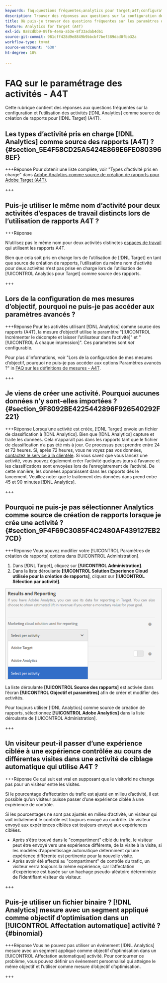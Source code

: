 ```yaml
---
keywords: faq;questions fréquentes;analytics pour target;a4T;configuration des activités
description: Trouver des réponses aux questions sur la configuration des activités lors de l’utilisation d’Analytics pour [!DNL Target] (A4T). A4T vous permet d’utiliser les rapports Analytics pour [!DNL Target] activités.
title: Où puis-je trouver des questions fréquentes sur les paramètres d’activité avec A4T ?
feature: Analytics for Target (A4T)
exl-id: 8a8cdbb9-89f6-4e4a-a53e-8f33adab4d61
source-git-commit: 981cff428d9e8849b9bbcbf7bef389dad0fbb32a
workflow-type: tm+mt
source-wordcount: '630'
ht-degree: 10%

---
```


# FAQ sur le paramétrage des activités - A4T

Cette rubrique contient des réponses aux questions fréquentes sur la configuration et l’utilisation des activités [!DNL Analytics] comme source de création de rapports pour [!DNL Target] (A4T).

## Les types d’activité pris en charge [!DNL Analytics] comme source des rapports (A4T) ? {#section_5E4F58CD25A5424E869E6FE0803968EF}

+++Réponse Pour obtenir une liste complète, voir &quot;Types d’activité pris en charge&quot; dans [Adobe Analytics comme source de création de rapports pour Adobe Target (A4T)](/help/main/c-integrating-target-with-mac/a4t/a4t.md#concept_7540C8C04259434AB6EE33B09F47A1DE).

+++

## Puis-je utiliser le même nom d’activité pour deux activités d’espaces de travail distincts lors de l’utilisation de rapports A4T ?

+++Réponse

N’utilisez pas le même nom pour deux activités distinctes [espaces de travail](/help/main/administrating-target/c-user-management/property-channel/property-channel.md) qui utilisent les rapports A4T.

Bien que cela soit pris en charge lors de l’utilisation de [!DNL Target] en tant que source de création de rapports, l’utilisation du même nom d’activité pour deux activités n’est pas prise en charge lors de l’utilisation de [!UICONTROL Analytics pour Target] comme source des rapports.

+++

## Lors de la configuration de mes mesures d’objectif, pourquoi ne puis-je pas accéder aux paramètres avancés ?

+++Réponse Pour les activités utilisant [!DNL Analytics] comme source des rapports (A4T), la mesure d’objectif utilise le paramètre &quot;[!UICONTROL Incrémenter le décompte et laisser l’utilisateur dans l’activité]&quot; et &quot;[!UICONTROL À chaque impression]&quot;. Ces paramètres sont *not* configurable.

Pour plus d’informations, voir &quot;Lors de la configuration de mes mesures d’objectif, pourquoi ne puis-je pas accéder aux options Paramètres avancés ?&quot; in [FAQ sur les définitions de mesures - A4T](/help/main/c-integrating-target-with-mac/a4t/r-a4t-faq/a4t-faq-metric-definition.md).

+++

## Je viens de créer une activité. Pourquoi aucunes données n’y sont-elles importées ? {#section_9F8092BE4225442896F926540292F221}


+++Réponse Lorsqu’une activité est créée, [!DNL Target] envoie un fichier de classification à [!DNL Analytics]. Bien que [!DNL Analytics] capture et traite les données. Cela n’apparaît pas dans les rapports tant que le fichier de classification n’a pas été mis à jour. Ce processus peut prendre entre 24 et 72 heures. Si, après 72 heures, vous ne voyez pas vos données, [contactez le service à la clientèle](/help/main/cmp-resources-and-contact-information.md#reference_ACA3391A00EF467B87930A450050077C). Si vous savez que vous lancez une activité, vous pouvez également créer l’activité quelques jours à l’avance et les classifications sont envoyées lors de l’enregistrement de l’activité. De cette manière, les données apparaissent dans les rapports dès le lancement. Veuillez noter que le traitement des données dans prend entre 45 et 90 minutes [!DNL Analytics].

+++

## Pourquoi ne puis-je pas sélectionner Analytics comme source de création de rapports lorsque je crée une activité ? {#section_9F4F69C3085F4C2480AF439127EB27CD}

+++Réponse Vous pouvez modifier votre [!UICONTROL Paramètres de création de rapports] options dans [!UICONTROL Administration].

1. Dans [!DNL Target], cliquez sur **[!UICONTROL Administration]**.
1. Dans la liste déroulante **[!UICONTROL Solution Experience Cloud utilisée pour la création de rapports]**, cliquez sur **[!UICONTROL Sélection par activité]**.

![image select-per-activity](assets/select-per-activity.png)

La liste déroulante **[!UICONTROL Source des rapports]** est activée dans l’écran **[!UICONTROL Objectif et paramètres]** afin de créer et modifier des activités.

Pour toujours utiliser [!DNL Analytics] comme source de création de rapports, sélectionnez **[!UICONTROL Adobe Analytics]** dans la liste déroulante de [!UICONTROL Administration].

+++

## Un visiteur peut-il passer d’une expérience ciblée à une expérience contrôlée au cours de différentes visites dans une activité de ciblage automatique qui utilise A4T ?

+++Réponse Ce qui suit est vrai en supposant que le visitorId ne change pas pour un visiteur entre les visites.

Si le pourcentage d’affectation du trafic est ajusté en milieu d’activité, il est possible qu’un visiteur puisse passer d’une expérience ciblée à une expérience de contrôle.

Si les pourcentages ne sont pas ajustés en milieu d’activité, un visiteur qui voit initialement le contrôle est toujours envoyé au contrôle. Un visiteur envoyé aux expériences ciblées est toujours envoyé aux expériences ciblées.

* Après s’être trouvé dans le &quot;compartiment&quot; ciblé du trafic, le visiteur peut être envoyé vers une expérience différente, de la visite à la visite, si les modèles d’apprentissage automatique déterminent qu’une expérience différente est pertinente pour la nouvelle visite.
* Après avoir été affecté au &quot;compartiment&quot; de contrôle du trafic, un visiteur verra toujours la même expérience, car l’affectation d’expérience est basée sur un hachage pseudo-aléatoire déterministe de l’identifiant visiteur du visiteur.

+++

## Puis-je utiliser un fichier binaire ? [!DNL Analytics] mesure avec un segment appliqué comme objectif d’optimisation dans un [!UICONTROL Affectation automatique] activité ? {#binomial}

+++Réponse Vous ne pouvez pas utiliser un événement [!DNL Analytics] mesure avec un segment appliqué comme objectif d’optimisation dans un [!UICONTROL Affectation automatique] activité. Pour contourner ce problème, vous pouvez définir un événement personnalisé qui atteigne le même objectif et l’utiliser comme mesure d’objectif d’optimisation.

+++